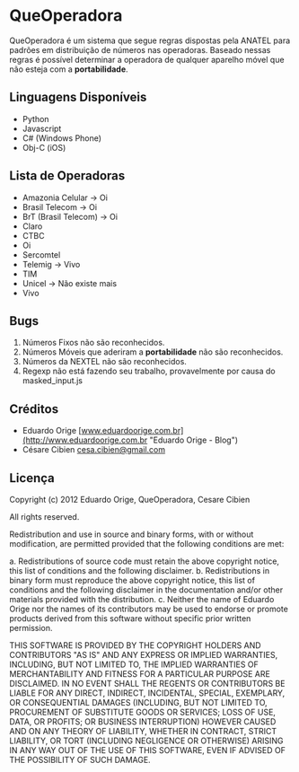 QueOperadora
============

QueOperadora é um sistema que segue regras dispostas pela ANATEL para padrões em distribuição de números
nas operadoras.
Baseado nessas regras é possível determinar a operadora de qualquer aparelho móvel que não esteja com a 
**portabilidade**.

Linguagens Disponíveis
-----------------------
* Python
* Javascript
* C# (Windows Phone)
* Obj-C (iOS)

Lista de Operadoras
-------------------
* Amazonia Celular 		-> Oi
* Brasil Telecom 		-> Oi
* BrT (Brasil Telecom)	-> Oi
* Claro
* CTBC
* Oi
* Sercomtel
* Telemig 				-> Vivo
* TIM
* Unicel 				-> Não existe mais
* Vivo


Bugs
-----
1. Números Fixos não são reconhecidos.
2. Números Móveis que aderiram a **portabilidade** não são reconhecidos.
3. Números da NEXTEL não são reconhecidos.
4. Regexp não está fazendo seu trabalho, provavelmente por causa do masked_input.js

Créditos
--------
* Eduardo Orige [www.eduardoorige.com.br](http://www.eduardoorige.com.br "Eduardo Orige - Blog")
* Césare Cibien [cesa.cibien@gmail.com](mailto:cesa.cibien@gmail.com "Email")

Licença
--------

Copyright (c) 2012 Eduardo Orige, QueOperadora, Cesare Cibien

All rights reserved.

Redistribution and use in source and binary forms, with or without
modification, are permitted provided that the following conditions are met:

  a. Redistributions of source code must retain the above copyright notice,
     this list of conditions and the following disclaimer.
  b. Redistributions in binary form must reproduce the above copyright
     notice, this list of conditions and the following disclaimer in the
     documentation and/or other materials provided with the distribution.
  c. Neither the name of Eduardo Orige nor the names of its contributors
     may be used to endorse or promote products derived from this software
     without specific prior written permission.


THIS SOFTWARE IS PROVIDED BY THE COPYRIGHT HOLDERS AND CONTRIBUTORS "AS IS"
AND ANY EXPRESS OR IMPLIED WARRANTIES, INCLUDING, BUT NOT LIMITED TO, THE
IMPLIED WARRANTIES OF MERCHANTABILITY AND FITNESS FOR A PARTICULAR PURPOSE
ARE DISCLAIMED. IN NO EVENT SHALL THE REGENTS OR CONTRIBUTORS BE LIABLE FOR
ANY DIRECT, INDIRECT, INCIDENTAL, SPECIAL, EXEMPLARY, OR CONSEQUENTIAL
DAMAGES (INCLUDING, BUT NOT LIMITED TO, PROCUREMENT OF SUBSTITUTE GOODS OR
SERVICES; LOSS OF USE, DATA, OR PROFITS; OR BUSINESS INTERRUPTION) HOWEVER
CAUSED AND ON ANY THEORY OF LIABILITY, WHETHER IN CONTRACT, STRICT
LIABILITY, OR TORT (INCLUDING NEGLIGENCE OR OTHERWISE) ARISING IN ANY WAY
OUT OF THE USE OF THIS SOFTWARE, EVEN IF ADVISED OF THE POSSIBILITY OF SUCH
DAMAGE.


